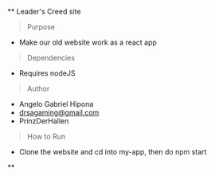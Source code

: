 **
Leader's Creed site

> Purpose
- Make our old website work as a react app

> Dependencies
- Requires nodeJS

>Author
- Angelo Gabriel Hipona
- drsagaming@gmail.com
- PrinzDerHallen

> How to Run
- Clone the website and cd into my-app, then do npm start

**